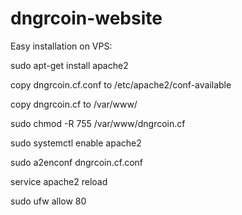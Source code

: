 # dngrcoin-website

Easy installation on VPS:

sudo apt-get install apache2

copy dngrcoin.cf.conf to /etc/apache2/conf-available

copy dngrcoin.cf to /var/www/

sudo chmod -R 755 /var/www/dngrcoin.cf

sudo systemctl enable apache2

sudo a2enconf dngrcoin.cf.conf

service apache2 reload

sudo ufw allow 80


